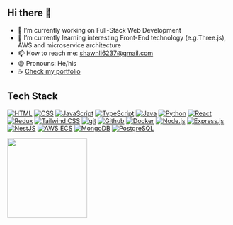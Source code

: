 ## Hi there 👋

- 🔭 I’m currently working on Full-Stack Web Development
- 🌱 I’m currently learning interesting Front-End technology (e.g.Three.js), AWS and microservice architecture
- 📫 How to reach me: shawnli6237@gmail.com
- 😄 Pronouns: He/his
- ☕️ <a href="https://shawn-portfolio-elek.vercel.app/" style="text-decoration: underline;">Check my portfolio</a>

## Tech Stack

[![HTML](https://www.vectorlogo.zone/logos/w3_html5/w3_html5-ar21.svg)](https://developer.mozilla.org/en-US/docs/Web/HTML)
[![CSS](https://www.vectorlogo.zone/logos/w3_css/w3_css-ar21.svg)](https://www.w3.org/Style/CSS/)
[![JavaScript](https://www.vectorlogo.zone/logos/javascript/javascript-ar21.svg)](https://developer.mozilla.org/en-US/docs/Web/JavaScript)
[![TypeScript](https://www.vectorlogo.zone/logos/typescriptlang/typescriptlang-ar21.svg)](https://www.typescriptlang.org/)
[![Java](https://www.vectorlogo.zone/logos/java/java-ar21.svg)](https://www.java.com/)
[![Python](https://www.vectorlogo.zone/logos/python/python-ar21.svg)](https://www.python.org/)
[![React](https://www.vectorlogo.zone/logos/reactjs/reactjs-ar21.svg)](https://react.dev)
[![Redux](https://www.vectorlogo.zone/logos/js_redux/js_redux-ar21.svg)](https://redux.js.org/)
[![Tailwind CSS](https://www.vectorlogo.zone/logos/tailwindcss/tailwindcss-ar21.svg)](https://tailwindcss.com/)
[![git](https://www.vectorlogo.zone/logos/git-scm/git-scm-ar21.svg)](https://git-scm.com/ "Version control")
[![Github](https://www.vectorlogo.zone/logos/github/github-ar21.svg)](https://www.github.com/ "git hosting")
[![Docker](https://www.vectorlogo.zone/logos/docker/docker-ar21.svg)](https://www.docker.com/)
[![Node.js](https://www.vectorlogo.zone/logos/nodejs/nodejs-ar21.svg)](https://nodejs.org/)
[![Express.js](https://www.vectorlogo.zone/logos/expressjs/expressjs-ar21.svg)](https://expressjs.com/)
[![NestJS](https://www.vectorlogo.zone/logos/nestjs/nestjs-ar21.svg)](https://nestjs.com/)
[![AWS ECS](https://www.vectorlogo.zone/logos/amazon_ecs/amazon_ecs-ar21.svg)](https://aws.amazon.com/ecs/)
[![MongoDB](https://www.vectorlogo.zone/logos/mongodb/mongodb-ar21.svg)](https://www.mongodb.com/)
[![PostgreSQL](https://www.vectorlogo.zone/logos/postgresql/postgresql-ar21.svg)](https://www.postgresql.org/)

<img height="180em" src="https://github-readme-stats-eight-theta.vercel.app/api/top-langs/?username=Additivemenu&layout=compact&langs_count=8&theme=algolia"/>

<!--
**Additivemenu/Additivemenu** is a ✨ _special_ ✨ repository because its `README.md` (this file) appears on your GitHub profile.

Here are some ideas to get you started:

- 🔭 I’m currently working on ...
- 🌱 I’m currently learning ...
- 👯 I’m looking to collaborate on ...
- 🤔 I’m looking for help with ...
- 💬 Ask me about ...
- 📫 How to reach me: ...
- 😄 Pronouns: ...
- ⚡ Fun fact: ...
-->
